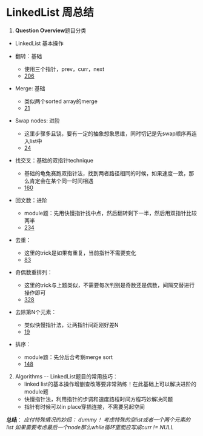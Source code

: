 # LinkedList 周总结
1. **Question Overview**题目分类
* LinkedList 基本操作
* 翻转：基础
   * 使用三个指针，prev，curr，next
   * [206](https://leetcode.com/problems/reverse-linked-list/)

* Merge: 基础
   * 类似两个sorted array的merge
   * [21](https://leetcode.com/problems/merge-two-sorted-lists/)

* Swap nodes: 进阶
   * 这里步骤多且饶，要有一定的抽象想象思维，同时切记是先swap顺序再连入list中
   * [24](https://leetcode.com/problems/swap-nodes-in-pairs/)

* 找交叉：基础的双指针technique
   * 基础的龟兔赛跑双指针法，找到两者路径相同的时候，如果速度一致，那么肯定会在某个同一时间相遇
   * [160](https://leetcode.com/problems/intersection-of-two-linked-lists/)

* 回文数：进阶
   * module题：先用快慢指针找中点，然后翻转剩下一半，然后用双指针比较两半
   * [234](https://leetcode.com/problems/palindrome-linked-list/)

* 去重：
   * 这里的trick是如果有重复，当前指针不需要变化
   * [83](https://leetcode.com/problems/remove-duplicates-from-sorted-list/)

* 奇偶数重排列：
   * 这里的trick与上题类似，不需要每次判别是奇数还是偶数，间隔交替进行操作即可
   * [328](https://leetcode.com/problems/odd-even-linked-list/)

* 去除第N个元素：
   * 类似快慢指针法，让两指针间距刚好差N
   * [19](https://leetcode.com/problems/remove-nth-node-from-end-of-list/)

* 排序：
   * module题：先分后合考察merge sort
   * [148](https://leetcode.com/problems/sort-list/)

2. Algorithms
-- LinkedList题目的常用技巧：
   * linked list的基本操作增删查改等要非常熟练！在此基础上可以解决进阶的module题
   * 快慢指针法，利用指针的步调和速度路程时间方程巧妙解决问题
   * 指针有时候可以in place穿插连接，不需要另起空间

**总结**：
       *应付特殊情况的妙招： dummy！*
       *考虑特殊的空list或者一个两个元素的list*
       *如果需要考虑最后一个node那么while循环里面应写成curr != NULL*


                